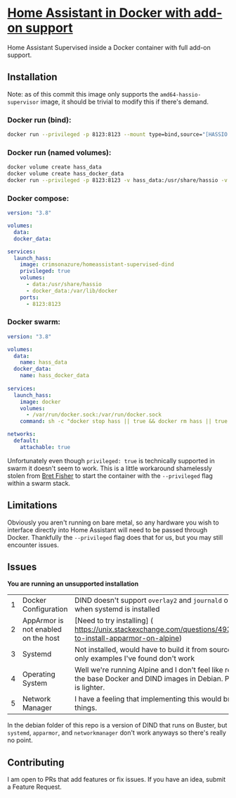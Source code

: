 # [Home Assistant in Docker with add-on support](https://github.com/Adrian-at-CrimsonAuzre/homeassistant-supervised-dind)
Home Assistant Supervised inside a Docker container with full add-on support.

## Installation
Note: as of this commit this image only supports the `amd64-hassio-supervisor` image, it should be trivial to modify this if there's demand.
### Docker run (bind):
```bash
docker run --privileged -p 8123:8123 --mount type=bind,source="[HASSIO STORAGE]",target=/usr/share/hassio --mount type=bind,source="[DOCKER STORAGE]",target=/var/lib/docker --name hass crimsonazure/homeassistant-supervised-dind 
```
### Docker run (named volumes):
```bash
docker volume create hass_data
docker volume create hass_docker_data
docker run --privileged -p 8123:8123 -v hass_data:/usr/share/hassio -v hass_docker_data:/var/lib/docker --name hass crimsonazure/homeassistant-supervised-dind
```
### Docker compose:
```yaml
version: "3.8"

volumes:
  data:
  docker_data:

services:
  launch_hass:
    image: crimsonazure/homeassistant-supervised-dind
    privileged: true
    volumes:
      - data:/usr/share/hassio
      - docker_data:/var/lib/docker
    ports:
      - 8123:8123
```
### Docker swarm:
```yaml
version: "3.8"

volumes:
  data:
    name: hass_data
  docker_data:
    name: hass_docker_data
  
services:
  launch_hass:
    image: docker
    volumes:
      - /var/run/docker.sock:/var/run/docker.sock
    command: sh -c "docker stop hass || true && docker rm hass || true && docker run --privileged -p 8123:8123 -v hass_data:/usr/share/hassio -v hass_docker_data:/var/lib/docker --network='Hass_default' --name hass crimsonazure/homeassistant-supervised-dind"

networks:
  default:
    attachable: true
```
Unfortunately even though `privileged: true` is technically supported in swarm it doesn't seem to work. This is a little workaround shamelessly stolen from [Bret Fisher](https://github.com/BretFisher/dogvscat/blob/master/stack-rexray.yml) to start the container with the `--privileged` flag within a swarm stack.

## Limitations
Obviously you aren't running on bare metal, so any hardware you wish to interface directly into Home Assistant will need to be passed through Docker. Thankfully the ``--privileged`` flag does that for us, but you may still encounter issues. 

## Issues
**You are running an unsupported installation**

|   |                                     |                                                                                                                               |
|---|-------------------------------------|-------------------------------------------------------------------------------------------------------------------------------|
| 1 | Docker Configuration                | DIND doesn't support  `overlay2`  and  `journald` only works when systemd is installed                                        |
| 2 | AppArmor is not enabled on the host | [Need to try installing] ( https://unix.stackexchange.com/questions/493896/how-to-install-apparmor-on-alpine)                 |
| 3 | Systemd                             | Not installed, would have to build it from source, and the only examples I've found don't work                                |
| 4 | Operating System                    | Well we're running Alpine and I don't feel like recreating the base Docker and DIND images in Debian. Plus Alpine is lighter. |
| 5 | Network Manager                     | I have a feeling that implementing this would break other things.                                                             |

In the debian folder of this repo is a version of DIND that runs on Buster, but `systemd`, `apparmor`, and `networkmanager` don't work anyways so there's really no point.

## Contributing
I am open to PRs that add features or fix issues. If you have an idea, submit a Feature Request.